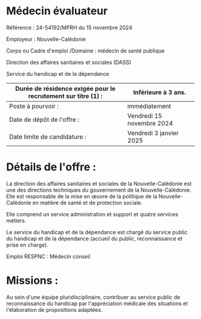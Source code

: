 # Médecin évaluateur

Référence : 24-54192/MPRH du 15 novembre 2024

Employeur : Nouvelle-Calédonie

Corps ou Cadre d'emploi /Domaine : médecin de santé publique

Direction des affaires sanitaires et sociales (DASS)

Service du handicap et de la dépendance

|Durée de résidence exigée pour le recrutement sur titre (1) :|Inférieure à 3 ans.|
|---|---|
|Poste à pourvoir :|immédiatement|
|Date de dépôt de l'offre :|Vendredi 15 novembre 2024|
|Date limite de candidature :|Vendredi 3 janvier 2025|

# Détails de l'offre :

La direction des affaires sanitaires et sociales de la Nouvelle-Calédonie est une des directions techniques du gouvernement de la Nouvelle-Calédonie. Elle est responsable de la mise en œuvre de la politique de la Nouvelle-Calédonie en matière de santé et de protection sociale.

Elle comprend un service administration et support et quatre services métiers.

Le service du handicap et de la dépendance est chargé du service public du handicap et de la dépendance (accueil du public, reconnaissance et prise en charge).

Emploi RESPNC : Médecin conseil

# Missions :

Au sein d'une équipe pluridisciplinaire, contribuer au service public de reconnaissance du handicap par l'appréciation médicale des situations et l'élaboration de propositions adaptées.